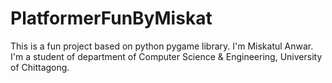 # PlatformerFunByMiskat
This is a fun project based on python pygame library.
I'm Miskatul Anwar. I'm a student of department of
Computer Science & Engineering,
University of Chittagong.

